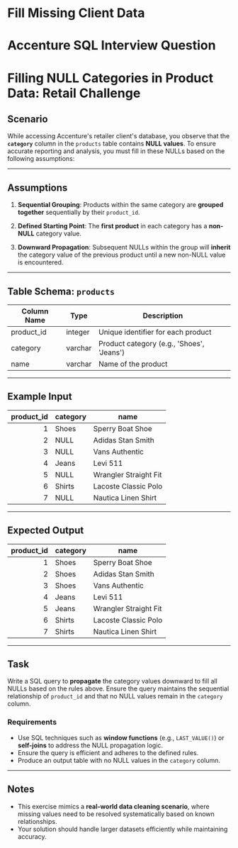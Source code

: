 # Fill Missing Client Data
# Accenture SQL Interview Question

# Filling NULL Categories in Product Data: Retail Challenge

## Scenario
While accessing Accenture's retailer client's database, you observe that the **`category`** column in the `products` table contains **NULL values**. To ensure accurate reporting and analysis, you must fill in these NULLs based on the following assumptions:

---

## Assumptions
1. **Sequential Grouping**:
   Products within the same category are **grouped together** sequentially by their `product_id`.

2. **Defined Starting Point**:
   The **first product** in each category has a **non-NULL** category value.

3. **Downward Propagation**:
   Subsequent NULLs within the group will **inherit** the category value of the previous product until a new non-NULL value is encountered.

---

## Table Schema: `products`

| Column Name | Type    | Description                              |
|-------------|---------|------------------------------------------|
| product_id  | integer | Unique identifier for each product       |
| category    | varchar | Product category (e.g., 'Shoes', 'Jeans') |
| name        | varchar | Name of the product                     |

---

## Example Input

| product_id | category | name                   |
|-----------:|----------|------------------------|
|          1 | Shoes    | Sperry Boat Shoe       |
|          2 | NULL     | Adidas Stan Smith      |
|          3 | NULL     | Vans Authentic         |
|          4 | Jeans    | Levi 511               |
|          5 | NULL     | Wrangler Straight Fit  |
|          6 | Shirts   | Lacoste Classic Polo   |
|          7 | NULL     | Nautica Linen Shirt    |

---

## Expected Output

| product_id | category | name                   |
|-----------:|----------|------------------------|
|          1 | Shoes    | Sperry Boat Shoe       |
|          2 | Shoes    | Adidas Stan Smith      |
|          3 | Shoes    | Vans Authentic         |
|          4 | Jeans    | Levi 511               |
|          5 | Jeans    | Wrangler Straight Fit  |
|          6 | Shirts   | Lacoste Classic Polo   |
|          7 | Shirts   | Nautica Linen Shirt    |

---

## Task
Write a SQL query to **propagate** the category values downward to fill all NULLs based on the rules above. Ensure the query maintains the sequential relationship of `product_id` and that no NULL values remain in the `category` column.

### Requirements
- Use SQL techniques such as **window functions** (e.g., `LAST_VALUE()`) or **self-joins** to address the NULL propagation logic.
- Ensure the query is efficient and adheres to the defined rules.
- Produce an output table with no NULL values in the `category` column.

---

## Notes
- This exercise mimics a **real-world data cleaning scenario**, where missing values need to be resolved systematically based on known relationships.
- Your solution should handle larger datasets efficiently while maintaining accuracy.
